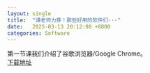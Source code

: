 ```yaml
---
layout: single
title:  "谭老师力荐！那些好用的软件们···"
date:   2025-03-13 20:12:08 +0800
categories: Software
---
```


第一节课我们介绍了谷歌浏览器/Google Chrome。\
[下载地址](https://www.google.cn/intl/zh-CN/chrome/)
